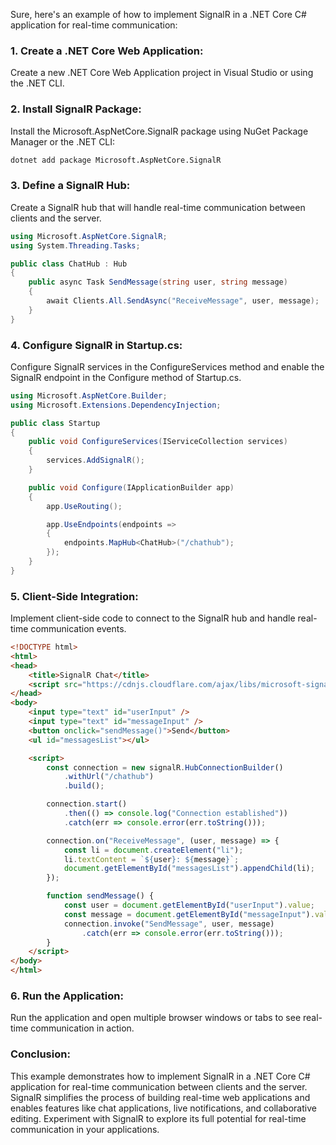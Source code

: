 Sure, here's an example of how to implement SignalR in a .NET Core C# application for real-time communication:

### 1. Create a .NET Core Web Application:

Create a new .NET Core Web Application project in Visual Studio or using the .NET CLI.

### 2. Install SignalR Package:

Install the Microsoft.AspNetCore.SignalR package using NuGet Package Manager or the .NET CLI:

```bash
dotnet add package Microsoft.AspNetCore.SignalR
```

### 3. Define a SignalR Hub:

Create a SignalR hub that will handle real-time communication between clients and the server.

```csharp
using Microsoft.AspNetCore.SignalR;
using System.Threading.Tasks;

public class ChatHub : Hub
{
    public async Task SendMessage(string user, string message)
    {
        await Clients.All.SendAsync("ReceiveMessage", user, message);
    }
}
```

### 4. Configure SignalR in Startup.cs:

Configure SignalR services in the ConfigureServices method and enable the SignalR endpoint in the Configure method of Startup.cs.

```csharp
using Microsoft.AspNetCore.Builder;
using Microsoft.Extensions.DependencyInjection;

public class Startup
{
    public void ConfigureServices(IServiceCollection services)
    {
        services.AddSignalR();
    }

    public void Configure(IApplicationBuilder app)
    {
        app.UseRouting();

        app.UseEndpoints(endpoints =>
        {
            endpoints.MapHub<ChatHub>("/chathub");
        });
    }
}
```

### 5. Client-Side Integration:

Implement client-side code to connect to the SignalR hub and handle real-time communication events.

```html
<!DOCTYPE html>
<html>
<head>
    <title>SignalR Chat</title>
    <script src="https://cdnjs.cloudflare.com/ajax/libs/microsoft-signalr/5.0.0/signalr.min.js"></script>
</head>
<body>
    <input type="text" id="userInput" />
    <input type="text" id="messageInput" />
    <button onclick="sendMessage()">Send</button>
    <ul id="messagesList"></ul>

    <script>
        const connection = new signalR.HubConnectionBuilder()
            .withUrl("/chathub")
            .build();

        connection.start()
            .then(() => console.log("Connection established"))
            .catch(err => console.error(err.toString()));

        connection.on("ReceiveMessage", (user, message) => {
            const li = document.createElement("li");
            li.textContent = `${user}: ${message}`;
            document.getElementById("messagesList").appendChild(li);
        });

        function sendMessage() {
            const user = document.getElementById("userInput").value;
            const message = document.getElementById("messageInput").value;
            connection.invoke("SendMessage", user, message)
                .catch(err => console.error(err.toString()));
        }
    </script>
</body>
</html>
```

### 6. Run the Application:

Run the application and open multiple browser windows or tabs to see real-time communication in action.

### Conclusion:

This example demonstrates how to implement SignalR in a .NET Core C# application for real-time communication between clients and the server. SignalR simplifies the process of building real-time web applications and enables features like chat applications, live notifications, and collaborative editing. Experiment with SignalR to explore its full potential for real-time communication in your applications.
